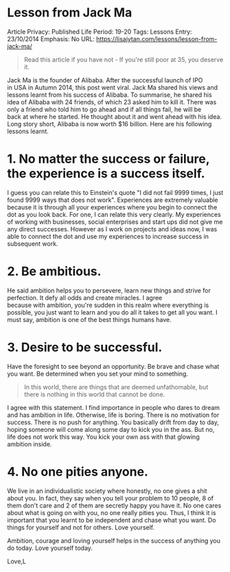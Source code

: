 # Lesson from Jack Ma

Article Privacy: Published
Life Period: 19-20
Tags: Lessons
Entry: 23/10/2014
Emphasis: No
URL: https://lisajytan.com/lessons/lesson-from-jack-ma/

> Read this article if you have not - If you're still poor at 35, you deserve it.
> 

Jack Ma is the founder of Alibaba. After the successful launch of IPO in USA in Autumn 2014, this post went viral. Jack Ma shared his views and lessons learnt from his success of Alibaba. To summarise, he shared his idea of Alibaba with 24 friends, of which 23 asked him to kill it. There was only a friend who told him to go ahead and if all things fail, he will be back at where he started. He thought about it and went ahead with his idea. Long story short, Alibaba is now worth $16 billion. Here are his following lessons learnt.

# 1. No matter the success or failure, the experience is a success itself.

I guess you can relate this to Einstein's quote "I did not fail 9999 times, I just found 9999 ways that does not work". Experiences are extremely valuable because it is through all your experiences where you begin to connect the dot as you look back. For one, I can relate this very clearly. My experiences of working with businesses, social enterprises and start ups did not give me any direct successes. However as I work on projects and ideas now, I was able to connect the dot and use my experiences to increase success in subsequent work.

# 2. Be ambitious.

He said ambition helps you to persevere, learn new things and strive for perfection. It defy all odds and create miracles. I agree because with ambition, you're sudden in this realm where everything is possible, you just want to learn and you do all it takes to get all you want. I must say, ambition is one of the best things humans have.

# 3. Desire to be successful.

Have the foresight to see beyond an opportunity. Be brave and chase what you want. Be determined when you set your mind to something.

> In this world, there are things that are deemed unfathomable, but there is nothing in this world that cannot be done.
> 

I agree with this statement. I find importance in people who dares to dream and has ambition in life. Otherwise, life is boring. There is no motivation for success. There is no push for anything. You basically drift from day to day, hoping someone will come along some day to kick you in the ass. But no, life does not work this way. You kick your own ass with that glowing ambition inside.

# 4. No one pities anyone.

We live in an individualistic society where honestly, no one gives a shit about you. In fact, they say when you tell your problem to 10 people, 8 of them don't care and 2 of them are secretly happy you have it. No one cares about what is going on with you, no one really pities you. Thus, I think it is important that you learnt to be independent and chase what you want. Do things for yourself and not for others. Love yourself.

Ambition, courage and loving yourself helps in the success of anything you do today. Love yourself today.

Love,L